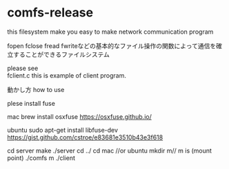 # comfs-release

this filesystem make you easy to make network communication program

fopen fclose fread fwriteなどの基本的なファイル操作の関数によって通信を確立することができるファイルシステム

please see  
fclient.c 
this is example of client program.


動かし方
how to use 

plese install fuse 

mac
brew install osxfuse
https://osxfuse.github.io/

ubuntu
sudo apt-get install libfuse-dev
https://gist.github.com/cstroe/e83681e3510b43e3f618

cd server
make
./server
cd ../
cd mac //or ubuntu
mkdir m// m is (mount point)
./comfs m
./client


